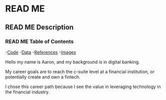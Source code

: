 # READ ME

## READ ME Description

### READ ME Table of Contents

-[Code](code)
-[Data](data)
-[References](references)
-[Images](images)

Hello my name is Aaron, and my background is in digital banking. 

My career goals are to reach the c-suite level at a financial institution, or potentially create and own a fintech. 

I chose this career path because I see the value in leveraging technology in the financial industry.
